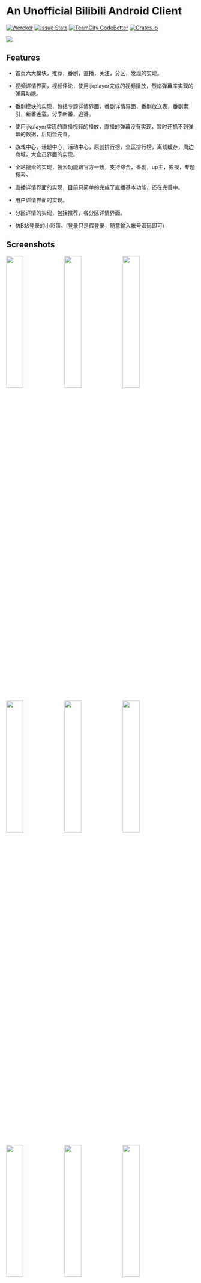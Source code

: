 # An Unofficial Bilibili Android Client

[![Wercker](https://img.shields.io/badge/Android%20Client-bilibili-brightgreen.svg)](https://github.com/HotBitmapGG/bilibili) [![Issue Stats](https://img.shields.io/issuestats/i/github/strongloop/express.svg?maxAge=2592000)]()  [![TeamCity CodeBetter](https://img.shields.io/teamcity/codebetter/bt428.svg?maxAge=2592000)]() [![Crates.io](https://img.shields.io/crates/l/rustc-serialize.svg?maxAge=2592000)]()

![](https://github.com/HotBitmapGG/OhMyBiliBili/blob/OhMyBiliBili/art/bg2.png?raw=true)

## Features

* 首页六大模块，推荐，番剧，直播，关注，分区，发现的实现。

* 视频详情界面，视频评论，使用ijkplayer完成的视频播放，烈焰弹幕库实现的弹幕功能。

* 番剧模块的实现，包括专题详情界面，番剧详情界面，番剧放送表，番剧索引，新番连载，分季新番，追番。

* 使用ijkplayer实现的直播视频的播放，直播的弹幕没有实现，暂时还抓不到弹幕的数据，后期会完善。

* 游戏中心，话题中心，活动中心，原创排行榜，全区排行榜，离线缓存，周边商城，大会员界面的实现。

* 全站搜索的实现，搜索功能跟官方一致，支持综合，番剧，up主，影视，专题搜索。

* 直播详情界面的实现，目前只简单的完成了直播基本功能，还在完善中。

* 用户详情界面的实现。

* 分区详情的实现，包括推荐，各分区详情界面。

* 仿B站登录的小彩蛋。(登录只是假登录，随意输入帐号密码即可)


## Screenshots

<a href="art/00.png"><img src="art/00.png" width="30%"/></a> <a href="art/01.png"><img src="art/01.png" width="30%"/></a> <a href="art/02.png"><img src="art/02.png" width="30%"/></a>

<a href="art/03.png"><img src="art/03.png" width="30%"/></a> <a href="art/04.png"><img src="art/04.png" width="30%"/></a> <a href="art/05.png"><img src="art/05.png" width="30%"/></a>

<a href="art/06.png"><img src="art/06.png" width="30%"/></a> <a href="art/07.png"><img src="art/07.png" width="30%"/></a> <a href="art/003.png"><img src="art/003.png" width="30%"/></a>

<a href="art/004.png"><img src="art/004.png" width="30%"/></a> <a href="art/08.png"><img src="art/08.png" width="30%"/></a> <a href="art/09.png"><img src="art/09.png" width="30%"/></a>

<a href="art/10.png"><img src="art/10.png" width="30%"/></a> <a href="art/11.png"><img src="art/11.png" width="30%"/></a> <a href="art/12.png"><img src="art/12.png" width="30%"/></a>

<a href="art/13.png"><img src="art/13.png" width="30%"/></a> <a href="art/005.png"><img src="art/005.png" width="30%"/></a> <a href="art/006.png"><img src="art/006.png" width="30%"/></a>

<a href="art/007.png"><img src="art/007.png" width="30%"/></a> <a href="art/14.png"><img src="art/14.png" width="30%"/></a> <a href="art/15.png"><img src="art/15.png" width="30%"/></a>

<a href="art/16.png"><img src="art/16.png" width="30%"/></a> <a href="art/17.png"><img src="art/17.png" width="30%"/></a> <a href="art/18.png"><img src="art/18.png" width="30%"/></a>

<a href="art/19.png"><img src="art/19.png" width="30%"/></a> <a href="art/20.png"><img src="art/20.png" width="30%"/></a> <a href="art/21.png"><img src="art/21.png" width="30%"/></a>

<a href="art/22.png"><img src="art/22.png" width="30%"/></a> <a href="art/23.png"><img src="art/23.png" width="30%"/></a> <a href="art/24.png"><img src="art/24.png" width="30%"/></a>

<a href="art/25.png"><img src="art/25.png" width="30%"/></a> <a href="art/26.png"><img src="art/26.png" width="30%"/></a> <a href="art/27.png"><img src="art/27.png" width="30%"/></a>

<a href="art/28.png"><img src="art/28.png" width="30%"/></a> <a href="art/29.png"><img src="art/29.png" width="30%"/></a> <a href="art/30.png"><img src="art/30.png" width="30%"/></a>

<a href="art/31.png"><img src="art/31.png" width="30%"/></a> <a href="art/32.png"><img src="art/32.png" width="30%"/></a> <a href="art/33.png"><img src="art/33.png" width="30%"/></a>

<a href="art/34.png"><img src="art/34.png" width="30%"/></a> <a href="art/35.png"><img src="art/35.png" width="30%"/></a> <a href="art/36.png"><img src="art/36.png" width="30%"/></a>

<a href="art/38.png"><img src="art/38.png" width="30%"/></a> <a href="art/39.png"><img src="art/39.png" width="30%"/></a> <a href="art/40.png"><img src="art/40.png" width="30%"/></a>

<a href="art/41.png"><img src="art/41.png" width="30%"/></a> <a href="art/42.png"><img src="art/42.png" width="30%"/></a>  <a href="art/43.png"><img src="art/43.png" width="30%"/></a>

![](https://github.com/HotBitmapGG/bilibili/blob/master-x/art/001.png?raw=true)

![](https://github.com/HotBitmapGG/bilibili/blob/master-x/art/002.png?raw=true)


## Compilation

因之前使用Jack编译出现了很多问题，目前已去掉，如果还遇到编译不通过，你可以给我提issuse，我会及时关注解决。


## UpdateLog

版本详细更新日志查看:[更新日志](https://github.com/HotBitmapGG/bilibili-android-client/blob/master-x/UpdateLog.md)


## API

现用接口都已不需要Appkey，大部分接口是使用iOS客户端抓包获取的接口，后期会抽时间整理成详细的接口文档放出来。



## Instructions

 * 如果你有任何意见，bug，问题都可以给我提Issuse，我会第一时间关注并解决.

 * Apk暂时不提供下载,因为还有一些界面功能没有做完,等全部完善后会上传到fir.im。

 * 后期会抽时间使用MVP来重构该项目,让整体架构更清晰。


## Statement

该项目仅供交流学习使用，如果该项目有侵犯bilibili版权问题，本人会及时删除此页面与整个项目。


## Thanks to the open source project

* [RxJava](https://github.com/ReactiveX/RxJava)
* [RxAndroid](https://github.com/ReactiveX/RxAndroid)
* [RxBinding](https://github.com/JakeWharton/RxBinding)
* [RxLifecycle](https://github.com/trello/RxLifecycle)
* [RxCache](https://github.com/VictorAlbertos/RxCache)
* [okhttp](https://github.com/square/okhttp)
* [retrofit](https://github.com/square/retrofit)
* [ijkplayer](https://github.com/Bilibili/ijkplayer)
* [DanmakuFlameMaster](https://github.com/Bilibili/DanmakuFlameMaster)
* [butterknife](https://github.com/JakeWharton/butterknife)
* [glide](https://github.com/bumptech/glide)
* [MaterialSearchView](https://github.com/MiguelCatalan/MaterialSearchView)
* [FlycoTabLayout](https://github.com/H07000223/FlycoTabLayout)
* [MagicaSakura](https://github.com/Bilibili/MagicaSakura)
* [FlowLayout](https://github.com/hongyangAndroid/FlowLayout)



## About me

[![Wercker](https://img.shields.io/badge/weibo-HotBitmapGG-blue.svg)](http://weibo.com/3223089177/profile?topnav=1&wvr=6&is_all=1)

An android developer in Wuhan.

If you want to make friends with me, You can focus on my weibo.


## License

      DO WHAT THE FUCK YOU WANT TO PUBLIC LICENSE

 Everyone is permitted to copy and distribute verbatim or modified
copies of this license document, and changing it is allowed as long
as the name is changed.

       DO WHAT THE FUCK YOU WANT TO PUBLIC LICENSE
TERMS AND CONDITIONS FOR COPYING, DISTRIBUTION AND MODIFICATION

0. You just DO WHAT THE FUCK YOU WANT TO.  





